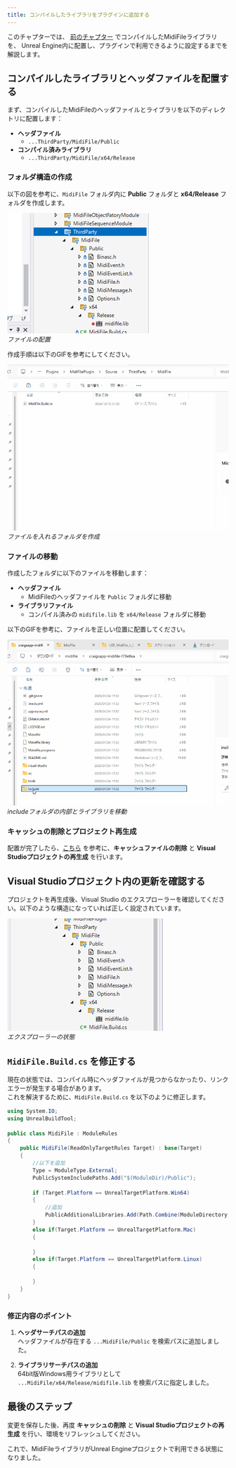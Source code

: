```yaml
---
title: コンパイルしたライブラリをプラグインに追加する
---
```


このチャプターでは、 [前のチャプター](./05) でコンパイルしたMidiFileライブラリを、
Unreal Engine内に配置し、プラグインで利用できるように設定するまでを解説します。

## コンパイルしたライブラリとヘッダファイルを配置する

まず、コンパイルしたMidiFileのヘッダファイルとライブラリを以下のディレクトリに配置します：

* **ヘッダファイル**
    * `...ThirdParty/MidiFile/Public`
* **コンパイル済みライブラリ**
    * `...ThirdParty/MidiFile/x64/Release`

### フォルダ構造の作成

以下の図を参考に、`MidiFile` フォルダ内に **Public** フォルダと **x64/Release** フォルダを作成します。

![ファイルの配置](/images/books/ue_midi_file_plugin/06/01.png)  
*ファイルの配置*

作成手順は以下のGIFを参考にしてください。

![ファイルを入れるフォルダを作成](/images/books/ue_midi_file_plugin/06/02.gif)  
*ファイルを入れるフォルダを作成*

### ファイルの移動

作成したフォルダに以下のファイルを移動します：

* **ヘッダファイル**
    * MidiFileのヘッダファイルを `Public` フォルダに移動
* **ライブラリファイル**
    * コンパイル済みの `midifile.lib` を `x64/Release` フォルダに移動

以下のGIFを参考に、ファイルを正しい位置に配置してください。

![includeフォルダの内部とライブラリを移動](/images/books/ue_midi_file_plugin/06/03.gif)  
*includeフォルダの内部とライブラリを移動*

### キャッシュの削除とプロジェクト再生成

配置が完了したら、[こちら](/books/ue_midi_file_plugin/02.md) を参考に、**キャッシュファイルの削除** と **Visual Studioプロジェクトの再生成** を行います。

## Visual Studioプロジェクト内の更新を確認する

プロジェクトを再生成後、Visual Studio のエクスプローラーを確認してください。以下のような構造になっていれば正しく設定されています。

![エクスプローラーの状態](/images/books/ue_midi_file_plugin/06/04.png)  
*エクスプローラーの状態*

## `MidiFile.Build.cs` を修正する

現在の状態では、コンパイル時にヘッダファイルが見つからなかったり、リンクエラーが発生する場合があります。  
これを解決するために、`MidiFile.Build.cs` を以下のように修正します。

```cs
using System.IO;
using UnrealBuildTool;

public class MidiFile : ModuleRules
{
    public MidiFile(ReadOnlyTargetRules Target) : base(Target)
    {
        //以下を追加
        Type = ModuleType.External;
        PublicSystemIncludePaths.Add("$(ModuleDir)/Public");

        if (Target.Platform == UnrealTargetPlatform.Win64)
        {
            //追加
            PublicAdditionalLibraries.Add(Path.Combine(ModuleDirectory, "x64", "Release", "midifile.lib"));
        }
        else if(Target.Platform == UnrealTargetPlatform.Mac)
        {

        }
        else if(Target.Platform == UnrealTargetPlatform.Linux)
        {
             
        }
    }
}
```

### 修正内容のポイント

1. **ヘッダサーチパスの追加**  
   ヘッダファイルが存在する `...MidiFile/Public` を検索パスに追加しました。
   
2. **ライブラリサーチパスの追加**  
   64bit版Windows用ライブラリとして `...MidiFile/x64/Release/midifile.lib` を検索パスに指定しました。

## 最後のステップ

変更を保存した後、再度 **キャッシュの削除** と **Visual Studioプロジェクトの再生成** を行い、環境をリフレッシュしてください。

これで、MidiFileライブラリがUnreal Engineプロジェクトで利用できる状態になりました。